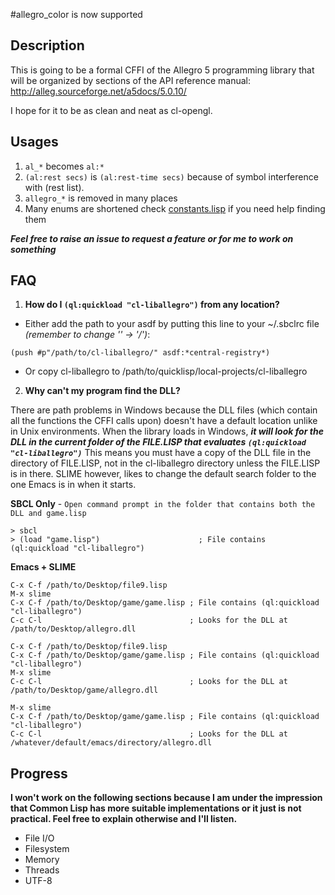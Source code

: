 #allegro_color is now supported

Description
--------------

This is going to be a formal CFFI of the Allegro 5 programming library
that will be organized by sections of the API reference manual:
http://alleg.sourceforge.net/a5docs/5.0.10/

I hope for it to be as clean and neat as cl-opengl.


Usages
--------------
1. `al_*` becomes `al:*`
2. `(al:rest secs)` is `(al:rest-time secs)` because of symbol interference with (rest list).
3. `allegro_*` is removed in many places
4. Many enums are shortened check [constants.lisp](cl-liballegro/allegro/constants.lisp) if you need help finding them
 
***Feel free to raise an issue to request a feature or for me to work on something***

FAQ
--------------
1. **How do I `(ql:quickload "cl-liballegro")` from any location?**
 * Either add the path to your asdf by putting this line to your ~/.sbclrc file *(remember to change '\' -> '/')*: 
```
(push #p"/path/to/cl-liballegro/" asdf:*central-registry*)
```
 * Or copy cl-liballegro to /path/to/quicklisp/local-projects/cl-liballegro
 
2. **Why can't my program find the DLL?**

 There are path problems in Windows because the DLL files (which contain all the functions the CFFI calls upon) 
 doesn't have a default location unlike in Unix environments. When the library loads in Windows, ***it will look for 
 the DLL in the current folder of the FILE.LISP that evaluates `(ql:quickload "cl-liballegro")`*** This means you must 
 have a copy of the DLL file in the directory of FILE.LISP, not in the cl-liballegro directory unless the FILE.LISP is 
 in there. SLIME however, likes to change the default search folder to the one Emacs is in when it starts.

 **SBCL Only** - `Open command prompt in the folder that contains both the DLL and game.lisp`
```
> sbcl
> (load "game.lisp")                      ; File contains (ql:quickload "cl-liballegro")
```

 **Emacs + SLIME**
```
C-x C-f /path/to/Desktop/file9.lisp
M-x slime
C-x C-f /path/to/Desktop/game/game.lisp ; File contains (ql:quickload "cl-liballegro")
C-c C-l                                 ; Looks for the DLL at /path/to/Desktop/allegro.dll
```
```
C-x C-f /path/to/Desktop/file9.lisp
C-x C-f /path/to/Desktop/game/game.lisp ; File contains (ql:quickload "cl-liballegro")
M-x slime
C-c C-l                                 ; Looks for the DLL at /path/to/Desktop/game/allegro.dll
```
```
M-x slime
C-x C-f /path/to/Desktop/game/game.lisp ; File contains (ql:quickload "cl-liballegro")
C-c C-l                                 ; Looks for the DLL at /whatever/default/emacs/directory/allegro.dll
```

Progress 
--------------

**I won't work on the following sections because I am under the impression
that Common Lisp has more suitable implementations or it just is not practical. 
Feel free to explain otherwise and I'll listen.**

* File I/O 
* Filesystem 
* Memory 
* Threads 
* UTF-8

